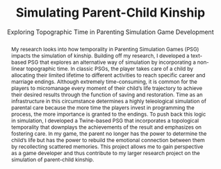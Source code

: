 ---
pid: g2024qu
done: true
title: Simulating Parent-Child Kinship
subtitle: Exploring Topographic Time in Parenting Simulation Game Development
category: Grad Fellowship Project
tags:
- technology-studies
cohort_year: '2024'
abstract: My research looks into how temporality in Parenting Simulation Games (PSG)
  impacts the simulation of kinship. Building off my research, I developed a text-based
  PSG that explores an alternative way of simulation by incorporating a non-linear
  topographic time. In classic PSGs, the player takes care of a child by allocating
  their limited lifetime to different activities to reach specific career and marriage
  endings. Although extremely time-consuming, it is common for the players to micromanage
  every moment of their child’s life trajectory to achieve their desired results through
  the function of saving and restoration. Time as an infrastructure in this circumstance
  determines a highly teleological simulation of parental care because the more time
  the players invest in programming the process, the more importance is granted to
  the endings. To push back this logic in simulation, I developed a Twine-based PSG
  that incorporates a topological temporality that downplays the achievements of the
  result and emphasizes on fostering care. In my game, the parent no longer has the
  power to determine the child’s life but has the power to rebuild the emotional connection
  between them by recollecting scattered memories. This project allows me to gain
  perspective as a game developer and thus contribute to my larger research project
  on the simulation of parent-child kinship.
pis:
- qu
image: https://nyu-dh.github.io/website-media/files/projects/g2024qu.png
original_img: https://drive.google.com/open?id=1_YW-fI7xvBxapARFNenfASlWmzGZcQoq
order: '070'
layout: project
---